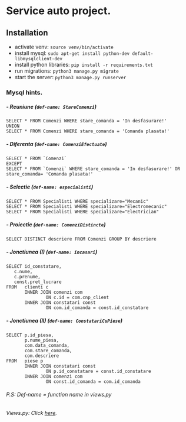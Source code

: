 # Service auto project.

## Installation
- activate venv: `source venv/bin/activate`
- install mysql: `sudo apt-get install python-dev default-libmysqlclient-dev`
- install python libraries: `pip install -r requirements.txt `
- run migrations: `python3 manage.py migrate`
- start the server: `python3 manage.py runserver`


### Mysql hints.

##### - Reuniune  (`def-name: StareComenzi`)
  
    SELECT * FROM Comenzi WHERE stare_comanda = 'In desfasurare!'  
    UNION  
    SELECT * FROM Comenzi WHERE stare_comanda = 'Comanda plasata!'
      
##### - Diferenta (`def-name: ComenziEfectuate`)
    SELECT * FROM `Comenzi`
    EXCEPT
    SELECT * FROM `Comenzi` WHERE stare_comanda = 'In desfasurare!' OR stare_comanda= 'Comanda plasata!'

    
##### - Selectie (`def-name: especialisti`)  
    SELECT * FROM Specialisti WHERE specializare="Mecanic"  
    SELECT * FROM Specialisti WHERE specializare="Electromecanic"  
    SELECT * FROM Specialisti WHERE specializare="Electrician"
    
##### - Proiectie (`def-name: ComenziDistincte`)
    SELECT DISTINCT descriere FROM Comenzi GROUP BY descriere 
      
##### - Jonctiunea (I)  (`def-name: incasari`)
    SELECT id_constatare, 
       c.nume, 
       c.prenume, 
       const.pret_lucrare 
    FROM   clienti c 
           INNER JOIN comenzi com 
                   ON c.id = com.cnp_client 
           INNER JOIN constatari const 
                   ON com.id_comanda = const.id_constatare   
  

##### - Jonctiunea (II)  (`def-name: ConstatariCuPiese`)  
    SELECT p.id_piesa, 
           p.nume_piesa, 
           com.data_comanda, 
           com.stare_comanda, 
           com.descriere 
    FROM   piese p 
           INNER JOIN constatari const 
                   ON p.id_constatare = const.id_constatare 
           INNER JOIN comenzi com 
                   ON const.id_comanda = com.id_comanda 
    
###### P.S: Def-name = function name in views.py  
###### Views.py: Click [here](https://github.com/Elisei123/sgbd_proiect_service_auto/blob/master/web_interface/views.py).
